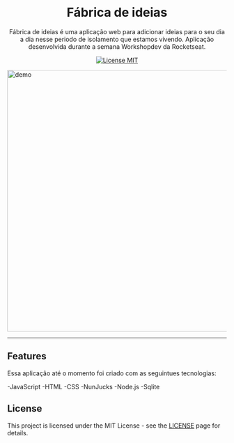 <h1 align="center">
<br>
<br>
Fábrica de ideias
</h1>

<p align="center">Fábrica de ideias é uma aplicação web para adicionar ideias para o seu dia a dia nesse periodo de isolamento que estamos vivendo. Aplicação desenvolvida durante a semana Workshopdev da Rocketseat.</p>

<p align="center">
  <a href="https://opensource.org/licenses/MIT">
    <img src="https://img.shields.io/badge/License-MIT-blue.svg" alt="License MIT">
  </a>
</p>

[//]: # (Add your gifs/images here:)
<div>
  <img src="/preview/preview.gif" alt="demo" height="600">
</div>

<hr />

## Features
[//]: # 

Essa aplicação até o momento foi criado com as seguintues tecnologias:

-JavaScript
-HTML
-CSS
-NunJucks
-Node.js
-Sqlite


  

## License

This project is licensed under the MIT License - see the [LICENSE](https://opensource.org/licenses/MIT) page for details.

